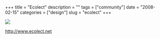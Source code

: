 +++
title = "Ecolect"
description = ""
tags = ["community"]
date = "2008-02-15"
categories = ["design"]
slug = "ecolect"
+++


 

  <div id="screens-thumbs" class="clearfix">
    <div class="txt-center" id="design-submission"><a href="http://www.ecolect.net/"><img id='bluga-thumbnail-934' class='bluga-thumbnail large' src='http://media.konigi.com/bluga/
wt47f279e183a6e_0.jpg'/></a></div>  
  </div>   
<p><a href="http://www.ecolect.net/">http://www.ecolect.net</a></p>




